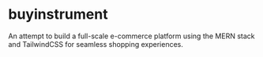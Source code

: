 # buyinstrument
An attempt to build a full-scale e-commerce platform using the MERN stack and TailwindCSS for seamless shopping experiences.

